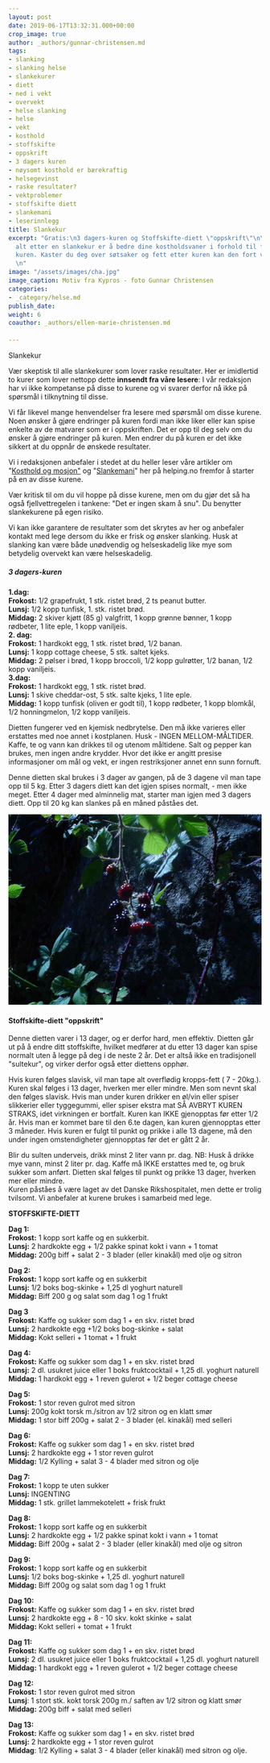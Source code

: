 ```yaml
---
layout: post
date: 2019-06-17T13:32:31.000+00:00
crop_image: true
author: _authors/gunnar-christensen.md
tags:
- slanking
- slanking helse
- slankekurer
- diett
- ned i vekt
- overvekt
- helse slanking
- helse
- vekt
- kosthold
- stoffskifte
- oppskrift
- 3 dagers kuren
- nøysomt kosthold er bærekraftig
- helsegevinst
- raske resultater?
- vektproblemer
- stoffskifte diett
- slankemani
- leserinnlegg
title: Slankekur
excerpt: "Gratis:\n3 dagers-kuren og Stoffskifte-diett \"oppskrift\"\n\nViktigst av
  alt etter en slankekur er å bedre dine kostholdsvaner i forhold til før du startet
  kuren. Kaster du deg over søtsaker og fett etter kuren kan den fort være forgjeves.
  \n"
image: "/assets/images/cha.jpg"
image_caption: Motiv fra Kypros - foto Gunnar Christensen
categories:
- _category/helse.md
publish_date: 
weight: 6
coauthor: _authors/ellen-marie-christensen.md

---
```

Slankekur

Vær skeptisk til alle slankekurer som lover raske resultater. Her er imidlertid to kurer som lover nettopp dette **innsendt fra våre lesere**: I vår redaksjon har vi ikke kompetanse på disse to kurene og vi svarer derfor nå ikke på spørsmål i tilknytning til disse.

Vi får likevel mange henvendelser fra lesere med spørsmål om disse kurene. Noen ønsker å gjøre endringer på kuren fordi man ikke liker eller kan spise enkelte av de matvarer som er i oppskriften. Det er opp til deg selv om du ønsker å gjøre endringer på kuren. Men endrer du på kuren er det ikke sikkert at du oppnår de ønskede resultater.

Vi i redaksjonen anbefaler i stedet at du heller leser våre artikler om "[Kosthold og mosjon"](https://helping.no/den-beste-slankekuren-bedre-kosthold-og-mosjon "https://helping.no/den-beste-slankekuren-bedre-kosthold-og-mosjon") og "[Slankemani](https://helping.no/hvordan-du-skal-komme-deg-ut-av-en-slik-mani-slanking-og-slankemani "https://helping.no/hvordan-du-skal-komme-deg-ut-av-en-slik-mani-slanking-og-slankemani")" her på helping.no fremfor å starter på en av disse kurene.

Vær kritisk til om du vil hoppe på disse kurene, men om du gjør det så ha også fjellvettregelen i tankene: "Det er ingen skam å snu". Du benytter slankekurene på egen risiko.

Vi kan ikke garantere de resultater som det skrytes av her og anbefaler kontakt med lege dersom du ikke er frisk og ønsker slanking. Husk at slanking kan være både unødvendig og helseskadelig like mye som betydelig overvekt kan være helseskadelig.

##### 3 dagers-kuren

**1.dag:**  
**Frokost:** 1/2 grapefrukt, 1 stk. ristet brød, 2 ts peanut butter.  
**Lunsj:** 1/2 kopp tunfisk, 1. stk. ristet brød.  
**Middag:** 2 skiver kjøtt (85 g) valgfritt, 1 kopp grønne bønner, 1 kopp rødbeter, 1 lite eple, 1 kopp vaniljeis.  
**2. dag:**  
**Frokost:** 1 hardkokt egg, 1 stk. ristet brød, 1/2 banan.  
**Lunsj:** 1 kopp cottage cheese, 5 stk. saltet kjeks.  
**Middag:** 2 pølser i brød, 1 kopp broccoli, 1/2 kopp gulrøtter, 1/2 banan, 1/2 kopp vaniljeis.  
**3.dag:**  
**Frokost:** 1 hardkokt egg, 1 stk. ristet brød.  
**Lunsj:** 1 skive cheddar-ost, 5 stk. salte kjeks, 1 lite eple.  
**Middag:** 1 kopp tunfisk (oliven er godt til), 1 kopp rødbeter, 1 kopp blomkål, 1/2 honningmelon, 1/2 kopp vaniljeis.

Dietten fungerer ved en kjemisk nedbrytelse. Den må ikke varieres eller erstattes med noe annet i kostplanen. Husk - INGEN MELLOM-MÅLTIDER. Kaffe, te og vann kan drikkes til og utenom måltidene. Salt og pepper kan brukes, men ingen andre krydder. Hvor det ikke er angitt presise informasjoner om mål og vekt, er ingen restriksjoner annet enn sunn fornuft.

Denne dietten skal brukes i 3 dager av gangen, på de 3 dagene vil man tape opp til 5 kg. Etter 3 dagers diett kan det igjen spises normalt, - men ikke meget. Etter 4 dager med alminnelig mat, starter man igjen med 3 dagers diett. Opp til 20 kg kan slankes på en måned påståes det.

![](/assets/images/bar.jpg)

#### Stoffskifte-diett "oppskrift"

Denne dietten varer i 13 dager, og er derfor hard, men effektiv. Dietten går ut på å endre ditt stoffskifte, hvilket medfører at du etter 13 dager kan spise normalt uten å legge på deg i de neste 2 år. Det er altså ikke en tradisjonell "sultekur", og virker derfor også etter diettens opphør.

Hvis kuren følges slavisk, vil man tape alt overflødig kropps-fett ( 7 - 20kg.). Kuren skal følges i 13 dager, hverken mer eller mindre. Men som nevnt skal den følges slavisk. Hvis man under kuren drikker en øl/vin eller spiser slikkerier eller tyggegummi, eller spiser ekstra mat SÅ AVBRYT KUREN STRAKS, idet virkningen er bortfalt. Kuren kan IKKE gjenopptas før etter 1/2 år. Hvis man er kommet bare til den 6.te dagen, kan kuren gjennopptas etter 3 måneder. Hvis kuren er fulgt til punkt og prikke i alle 13 dagene, må den under ingen omstendigheter gjennopptas før det er gått 2 år.

Blir du sulten underveis, drikk minst 2 liter vann pr. dag. NB: Husk å drikke mye vann, minst 2 liter pr. dag. Kaffe må IKKE erstattes med te, og bruk sukker som anført. Dietten skal følges til punkt og prikke 13 dager, hverken mer eller mindre.  
Kuren påståes å være laget av det Danske Rikshospitalet, men dette er trolig tvilsomt. Vi anbefaler at kurene brukes i samarbeid med lege.

**STOFFSKIFTE-DIETT**

**Dag 1:**  
**Frokost:** 1 kopp sort kaffe og en sukkerbit.  
**Lunsj:** 2 hardkokte egg + 1/2 pakke spinat kokt i vann + 1 tomat  
**Middag:** 200g biff + salat 2 - 3 blader (eller kinakål) med olje og sitron

**Dag 2:**  
**Frokost:** 1 kopp sort kaffe og en sukkerbit  
**Lunsj:** 1/2 boks bog-skinke + 1,25 dl yoghurt naturell  
**Middag:** Biff 200 g og salat som dag 1 og 1 frukt

**Dag 3**  
**Frokost:** Kaffe og sukker som dag 1 + en skv. ristet brød  
**Lunsj:** 2 hardkokte egg +1/2 boks bog-skinke + salat  
**Middag:** Kokt selleri + 1 tomat + 1 frukt

**Dag 4:**  
**Frokost:** Kaffe og sukker som dag 1 + en skv. ristet brød  
**Lunsj:** 2 dl. usukret juice eller 1 boks fruktcocktail + 1,25 dl. yoghurt naturell  
**Middag:** 1 hardkokt egg + 1 reven gulerot + 1/2 beger cottage cheese

**Dag 5:**  
**Frokost:** 1 stor reven gulrot med sitron  
**Lunsj:** 200g kokt torsk m./sitron av 1/2 sitron og en klatt smør  
**Middag:** 1 stor biff 200g + salat 2 - 3 blader (el. kinakål) med selleri

**Dag 6:**  
**Frokost:** Kaffe og sukker som dag 1 + en skv. ristet brød  
**Lunsj:** 2 hardkokte egg + 1 stor reven gulrot  
**Middag:** 1/2 Kylling + salat 3 - 4 blader med sitron og olje

**Dag 7:**  
**Frokost:** 1 kopp te uten sukker  
**Lunsj:** INGENTING  
**Middag:** 1 stk. grillet lammekotelett + frisk frukt

**Dag 8:**  
**Frokost:** 1 kopp sort kaffe og en sukkerbit  
**Lunsj:** 2 hardkokte egg + 1/2 pakke spinat kokt i vann + 1 tomat  
**Middag:** Biff 200g + salat 2 - 3 blader (eller kinakål) med olje og sitron

**Dag 9:**  
**Frokost:** 1 kopp sort kaffe og en sukkerbit  
**Lunsj:** 1/2 boks bog-skinke + 1,25 dl. yoghurt naturell  
**Middag:** Biff 200g og salat som dag 1 og 1 frukt

**Dag 10:**  
**Frokost:** Kaffe og sukker som dag 1 + en skv. ristet brød  
**Lunsj:** 2 hardkokte egg + 8 - 10 skv. kokt skinke + salat  
**Middag:** Kokt selleri + tomat + 1 frukt

**Dag 11:**  
**Frokost:** Kaffe og sukker som dag 1 + en skv. ristet brød  
**Lunsj:** 2 dl. usukret juice eller 1 boks fruktcocktail + 1,25 dl. yoghurt naturell  
**Middag:** 1 hardkokt egg + 1 reven gulerot + 1/2 beger cottage cheese

**Dag 12:**  
**Frokost:** 1 stor reven gulrot med sitron  
**Lunsj**: 1 stort stk. kokt torsk 200g m./ saften av 1/2 sitron og klatt smør  
**Middag:** 200g biff + salat med selleri

**Dag 13:**  
**Frokost:** Kaffe og sukker som dag 1 + en skv. ristet brød  
**Lunsj:** 2 hardkokte egg + 1 stor reven gulrot  
**Middag**: 1/2 Kylling + salat 3 - 4 blader (eller kinakål) med sitron og olje.